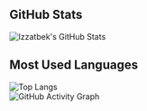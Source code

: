 ## GitHub Stats  
![Izzatbek's GitHub Stats](https://github-readme-stats.vercel.app/api?username=IncridableAcuman&show_icons=true&theme=radical)  
## Most Used Languages  
![Top Langs](https://github-readme-stats.vercel.app/api/top-langs/?username=IncridableAcuman&layout=compact&theme=radical)  
![GitHub Activity Graph](https://github-readme-activity-graph.vercel.app/graph?username=IncridableAcuman&theme=react-dark)
